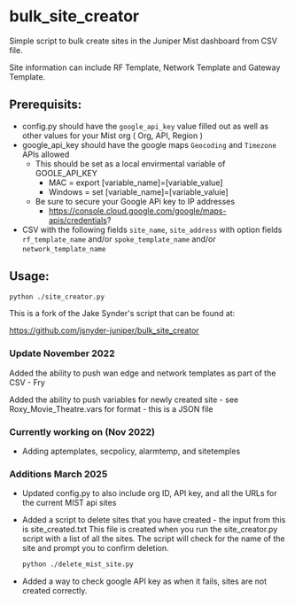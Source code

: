 # bulk_site_creator

Simple script to bulk create sites in the Juniper Mist dashboard from CSV file.

Site information can include RF Template, Network Template and Gateway Template.

## Prerequisits:

- config.py should have the `google_api_key` value filled out as well as other values for your Mist org ( Org, API, Region )
- google_api_key should have the google maps `Geocoding` and `Timezone` APIs allowed
  - This should be set as a local envirmental variable of GOOLE_API_KEY
    - MAC = export [variable_name]=[variable_value]
    - Windows = set [variable_name]=[variable_valuie]
  - Be sure to secure your Google APi key to IP addresses
    - https://console.cloud.google.com/google/maps-apis/credentials?
- CSV with the following fields `site_name`, `site_address` with option fields `rf_template_name` and/or `spoke_template_name` and/or `network_template_name`

## Usage:

```bash
python ./site_creator.py
```

This is a fork of the Jake Synder's script that can be found at:

https://github.com/jsnyder-juniper/bulk_site_creator

### Update November 2022

Added the ability to push wan edge and network templates as part of the CSV - Fry

Added the ability to push variables for newly created site - see Roxy_Movie_Theatre.vars for format - this is a JSON file

### Currently working on (Nov 2022)

- Adding aptemplates, secpolicy, alarmtemp, and sitetemples

### Additions March 2025

- Updated config.py to also include org ID, API key, and all the URLs for the current MIST api sites


- Added a script to delete sites that you have created  - the input from this is site_created.txt
  This file is created when you run the site_creator.py script with a list of all the sites. The script will check for the name of the site and prompt you to confirm deletion.

  ```bash
  python ./delete_mist_site.py
  ```

- Added a way to check google API key as when it fails, sites are not created correctly.